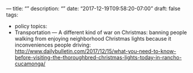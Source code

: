 —
title: “”
description: “”
date: “2017-12-19T09:58:20-07:00”
draft: false
tags:
- policy
topics:
- Transportation
—
A different kind of war on Christmas: banning people walking from enjoying neighborhood Christmas lights because it inconveniences people driving: http://www.dailybulletin.com/2017/12/15/what-you-need-to-know-before-visiting-the-thoroughbred-christmas-lights-today-in-rancho-cucamonga/
